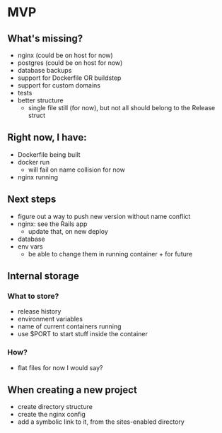 # MVP

## What's missing?
- nginx (could be on host for now)
- postgres (could be on host for now)
- database backups
- support for Dockerfile OR buildstep
- support for custom domains
- tests
- better structure
  - single file still (for now), but not all should belong to the Release struct

## Right now, I have:
- Dockerfile being built
- docker run
  - will fail on name collision for now
- nginx running

## Next steps
- figure out a way to push new version without name conflict
- nginx: see the Rails app
  - update that, on new deploy
- database
- env vars
  - be able to change them in running container + for future

## Internal storage

### What to store?
- release history
- environment variables
- name of current containers running
- use $PORT to start stuff inside the container

### How?

- flat files for now I would say?

## When creating a new project
- create directory structure
- create the nginx config
- add a symbolic link to it, from the sites-enabled directory